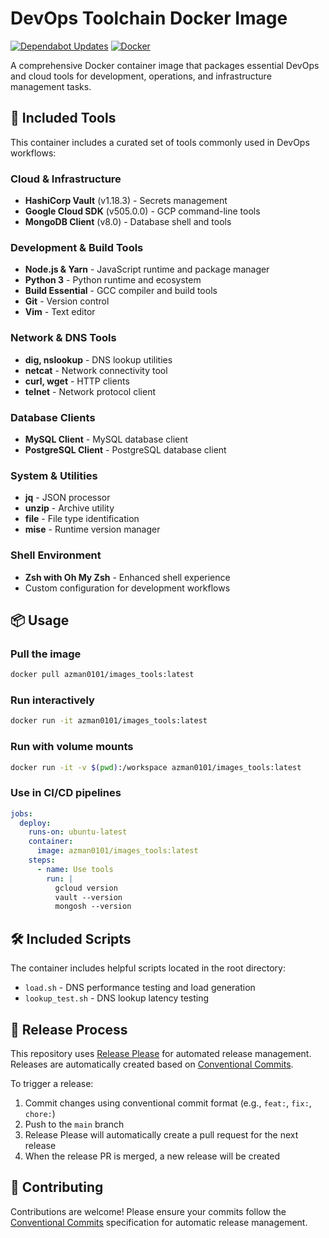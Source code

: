 # DevOps Toolchain Docker Image

[![Dependabot Updates](https://github.com/azman0101/images_tools/actions/workflows/dependabot/dependabot-updates/badge.svg)](https://github.com/azman0101/images_tools/actions/workflows/dependabot/dependabot-updates)
[![Docker](https://github.com/azman0101/images_tools/actions/workflows/docker.yml/badge.svg)](https://github.com/azman0101/images_tools/actions/workflows/docker.yml)

A comprehensive Docker container image that packages essential DevOps and cloud tools for development, operations, and infrastructure management tasks.

## 🚀 Included Tools

This container includes a curated set of tools commonly used in DevOps workflows:

### Cloud & Infrastructure
- **HashiCorp Vault** (v1.18.3) - Secrets management
- **Google Cloud SDK** (v505.0.0) - GCP command-line tools
- **MongoDB Client** (v8.0) - Database shell and tools

### Development & Build Tools
- **Node.js & Yarn** - JavaScript runtime and package manager
- **Python 3** - Python runtime and ecosystem
- **Build Essential** - GCC compiler and build tools
- **Git** - Version control
- **Vim** - Text editor

### Network & DNS Tools
- **dig, nslookup** - DNS lookup utilities
- **netcat** - Network connectivity tool
- **curl, wget** - HTTP clients
- **telnet** - Network protocol client

### Database Clients
- **MySQL Client** - MySQL database client
- **PostgreSQL Client** - PostgreSQL database client

### System & Utilities
- **jq** - JSON processor
- **unzip** - Archive utility
- **file** - File type identification
- **mise** - Runtime version manager

### Shell Environment
- **Zsh with Oh My Zsh** - Enhanced shell experience
- Custom configuration for development workflows

## 📦 Usage

### Pull the image
```bash
docker pull azman0101/images_tools:latest
```

### Run interactively
```bash
docker run -it azman0101/images_tools:latest
```

### Run with volume mounts
```bash
docker run -it -v $(pwd):/workspace azman0101/images_tools:latest
```

### Use in CI/CD pipelines
```yaml
jobs:
  deploy:
    runs-on: ubuntu-latest
    container:
      image: azman0101/images_tools:latest
    steps:
      - name: Use tools
        run: |
          gcloud version
          vault --version
          mongosh --version
```

## 🛠 Included Scripts

The container includes helpful scripts located in the root directory:

- `load.sh` - DNS performance testing and load generation
- `lookup_test.sh` - DNS lookup latency testing

## 🔄 Release Process

This repository uses [Release Please](https://github.com/googleapis/release-please) for automated release management. Releases are automatically created based on [Conventional Commits](https://www.conventionalcommits.org/).

To trigger a release:
1. Commit changes using conventional commit format (e.g., `feat:`, `fix:`, `chore:`)
2. Push to the `main` branch
3. Release Please will automatically create a pull request for the next release
4. When the release PR is merged, a new release will be created

## 📝 Contributing

Contributions are welcome! Please ensure your commits follow the [Conventional Commits](https://www.conventionalcommits.org/) specification for automatic release management.
